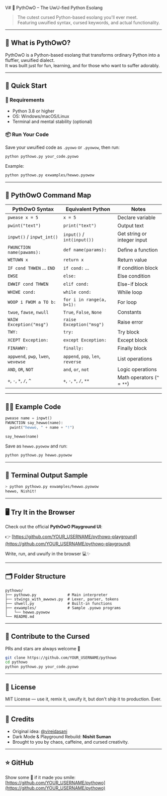 V# 🐍 PythOwO – The UwU-fied Python Esolang

> The cutest cursed Python-based esolang you'll ever meet.  
> Featuring uwuified syntax, cursed keywords, and actual functionality.

---

## 🧠 What is PythOwO?

PythOwO is a Python-based esolang that transforms ordinary Python into a fluffier, uwuified dialect.  
It was built just for fun, learning, and for those who want to suffer adorably.

---

## 🚀 Quick Start

### 🔧 Requirements

- Python 3.8 or higher
- OS: Windows/macOS/Linux
- Terminal and mental stability (optional)

### 📦 Run Your Code

Save your uwuified code as `.pyowo` or `.pyowow`, then run:

```bash
python pythowo.py your_code.pyowo
```

Example:

```bash
python pythowo.py exwamples/hewwo.pyowow
```

---

## 🧾 PythOwO Command Map

| PythOwO Syntax                        | Equivalent Python             | Notes                          |
|--------------------------------------|--------------------------------|---------------------------------|
| `pwease x = 5`                       | `x = 5`                        | Declare variable                |
| `pwint("text")`                     | `print("text")`               | Output text                     |
| `inpwt()` / `inpwt_int()`           | `input()` / `int(input())`    | Get string or integer input     |
| `FWUNCTION name(pawams):`           | `def name(params):`           | Define a function               |
| `WETUWN x`                          | `return x`                    | Return value                    |
| `IF cond THWEN` ... `END`          | `if cond:` ...                | If condition block              |
| `EWSE`                              | `else:`                       | Else condition                  |
| `EWWIF cond THWEN`                 | `elif cond:`                  | Else-if block                   |
| `WHIWE cond:`                      | `while cond:`                 | While loop                      |
| `WOOP i FWOM a TO b:`              | `for i in range(a, b+1):`     | For loop                        |
| `twue`, `fawse`, `nwull`           | `True`, `False`, `None`       | Constants                       |
| `WAIW Exception("msg")`            | `raise Exception("msg")`      | Raise error                     |
| `TWY:`                              | `try:`                        | Try block                       |
| `XCEPT Exception:`                | `except Exception:`           | Except block                    |
| `FINAWWY:`                          | `finally:`                    | Finally block                   |
| `appwend`, `pwp`, `lwen`, `wevewse`| `append`, `pop`, `len`, `reverse` | List operations             |
| `AND`, `OR`, `NOT`                 | `and`, `or`, `not`            | Logic operations                |
| `+`, `-`, `*`, `/`, `^`            | `+`, `-`, `*`, `/`, `**`       | Math operators (`^` = `**`)     |

---

## 👨‍💻 Example Code

```py
pwease name = inpwt()
FWUNCTION say_hewwo(name):
  pwint("hewwo, " + name + "!")

say_hewwo(name)
```

Save as `hewwo.pyowow` and run:

```bash
python pythowo.py hewwo.pyowow
```

---

## 🧪 Terminal Output Sample

```bash
> python pythowo.py exwamples/hewwo.pyowow
hewwo, Nishit!
```

---

## 🖥️ Try It in the Browser

Check out the official **PythOwO Playground UI**:

👉 [https://github.com/YOUR_USERNAME/pythowo-playground](https://github.com/YOUR_USERNAME/pythowo-playground)

Write, run, and uwuify in the browser 💻✨

---

## 🗂️ Folder Structure

```
pythowo/
├── pythowo.py              # Main interpreter
├── stwings_with_awwows.py  # Lexer, parser, tokens
├── shwell.py               # Built-in functions
├── exwamples/              # Sample .pyowo programs
│   └── hewwo.pyowow
└── README.md
```

---

## 🙌 Contribute to the Cursed

PRs and stars are always welcome 🌟

```bash
git clone https://github.com/YOUR_USERNAME/pythowo
cd pythowo
python pythowo.py your_code.pyowo
```

---

## 🪪 License

MIT License — use it, remix it, uwuify it, but don't ship it to production. Ever.

---

## 👥 Credits

- Original idea: [@virejdasani](https://github.com/virejdasani)
- Dark Mode & Playground Rebuild: **Nishit Suman**
- Brought to you by chaos, caffeine, and cursed creativity.

---

## ⭐ GitHub

Show some 💖 if it made you smile:  
[https://github.com/YOUR_USERNAME/pythowo](https://github.com/YOUR_USERNAME/pythowo)
